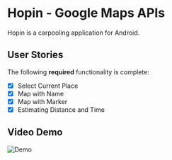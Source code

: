 # Hopin - Google Maps APIs

Hopin is a carpooling application for Android.

## User Stories

The following **required** functionality is complete:
* [X] Select Current Place
* [X] Map with Name
* [X] Map with Marker
* [X] Estimating Distance and Time

## Video Demo 
<img src='https://i.imgur.com/2EMTdLG.gif' title='Demo' width='' alt='Demo' />
